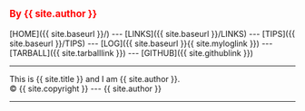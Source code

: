 ---
---
<span style="color:red; font-weight:bold; font-size:larger;">By {{ site.author }}</span>
<br><br>
[HOME]({{ site.baseurl }}/) --- 
[LINKS]({{ site.baseurl }}/LINKS) --- 
[TIPS]({{ site.baseurl }}/TIPS) --- 
[LOG]({{ site.baseurl }}{{ site.myloglink }}) --- 
[TARBALL]({{ site.tarballlink }}) --- 
[GITHUB]({{ site.githublink }})
<br>
<hr>
This is {{ site.title }} and I am {{ site.author }}.
<br
<hr>
&copy; {{ site.copyright }} --- {{ site.author }}
<hr>

